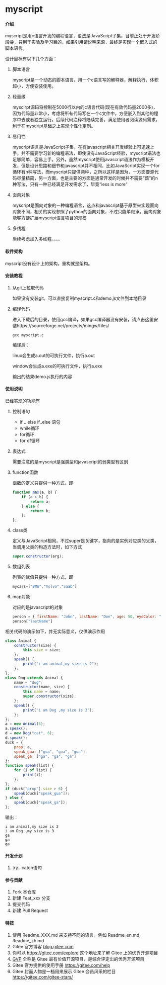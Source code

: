 # myscript

#### 介绍

myscript是用c语言开发的编程语言，语法是JavaScript子集，目前正处于开发阶段😁，只用于实验及学习目的，如果引用请说明来源，最终是实现一个嵌入式的脚本语言。

设计目标有以下几个方面：

1. 脚本语言

   myscript是一个动态的脚本语言，用一个c语言写的解释器，解释执行，体积超小，方便安装使用。

2. 轻量级

   myscirpt源码将控制在5000行以内的c语言代码(现在有效代码量2000多)，因为代码量非常小，考虑将所有代码写在一个c文件中，方便嵌入到其他的程序中去或者独立运行。后续代码注释将陆续完善，满足使用者阅读源码需求，利于在myscript基础之上实现个性化定制。

3. 易用性

   myscript语言是JavaScript子集，在有javascript相关开发经验上可迅速上手，并不需要学习新的编程语法，即使没有JavaScript经验，myscript语法也足够简单，容易上手。另外，虽然myscript使用javascript语法作为模板开发，但是设计思路和细节和javascript并不相同，比如JavaScript实现一个for循环有n种写法，而myscript只提供两种，之所以这样是因为，一方面要源代码尽量精简，另一方面，也是主要的方面是通常开发的时候并不需要“茴”的n种写法，只有一种已经满足开发需求了，毕竟“less is more”

4. 面向对象

   myscript是面向对象的一种编程语言，这点和javascript基于原型来实现面向对象不同，相关的实现参照了python的面向对象，不过只能单继承。面向对象能够方便扩展myscript语言项目的规模

5. 多线程

   后续考虑加入多线程。。。。


#### 软件架构

myscript没有设计上的架构，重构就是架构。

#### 安装教程

1. 从git上拉取代码

   如果没有安装git，可以直接复制myscript.c和demo.js文件到本地目录

2. 编译代码

   进入下载后的目录，使用gcc编译，如果gcc编译器没有安装，请点击这里安装https://sourceforge.net/projects/mingw/files/

   ```
   gcc myscript.c
   ```

   编译后：

   linux会生成a.out的可执行文件，执行a.out

   window会生成a.exe的可执行文件，执行a.exe

   输出的结果demo.js执行的内容

#### 使用说明

已经实现的功能有

1. 控制语句

   - if .. else if..else 语句
   - while循环
   - for循环
   - for of循环

2. 表达式

   需要注意的是myscript是强类型和javascript的弱类型有区别

3. function函数

   函数的定义只提供一种方式，即

   ```javascript
   function max(a, b) {
       if (a > b) {
           return a;
       } else {
           return b;
       };
   };
   ```

4. class类

   定义与JavaScript相同，不过super是关键字，指向的是实例对应类的父类，当调用父类的构造方法时，如下方式

   ```javascript
   super.constructor(arg);
   ```

5. 数组列表

   列表的赋值只提供一种方式，即

   ```javascript
   mycars=["BMW","Volvo","Saab"]
   ```

6. map对象

   对应的是javascript的对象

   ```javascript
   person = { firstName: "John", lastName: "Doe", age: 50, eyeColor: "blue" };
   person["lastName"]
   ```


相关代码的演示如下，并无实际意义，仅供演示作用

```javascript
class Animal {
    constructor(size) {
        this.size = size;
    };
    speak() {
        print("i am animal,my size is 2");
    };
};
class Dog extends Animal {
    name = "dog";
    constructor(name, size) {
        this.name = name;
        super.constructor(size);
    };
    speak() {
        print("i am Dog ,my size is 3");
    };
};
a = new Animal(5);
a.speak();
d = new Dog("cat", 6);
d.speak();
duck = {
    prop: a,
    speak_gua: ["gua", "gua", "gua"],
    speak_ga: ["ga", "ga", "ga"]
};
function speak(list) {
    for (i of list) {
        print(i);
    };
};
if (duck["prop"].size > 6) {
    speak(duck["speak_gua"]);
} else {
    speak(duck["speak_ga"]);
};
```

输出：

```
i am animal,my size is 2
i am Dog ,my size is 3
ga
ga
ga
```


#### 开发计划

1. try...catch语句

#### 参与贡献

1. Fork 本仓库
2. 新建 Feat_xxx 分支
3. 提交代码
4. 新建 Pull Request

#### 特技

1. 使用 Readme_XXX.md 来支持不同的语言，例如 Readme_en.md, Readme_zh.md
2. Gitee 官方博客 [blog.gitee.com](https://blog.gitee.com/)
3. 你可以 https://gitee.com/explore 这个地址来了解 Gitee 上的优秀开源项目
4. [GVP](https://gitee.com/gvp) 全称是 Gitee 最有价值开源项目，是综合评定出的优秀开源项目
5. Gitee 官方提供的使用手册 https://gitee.com/help
6. Gitee 封面人物是一档用来展示 Gitee 会员风采的栏目 https://gitee.com/gitee-stars/